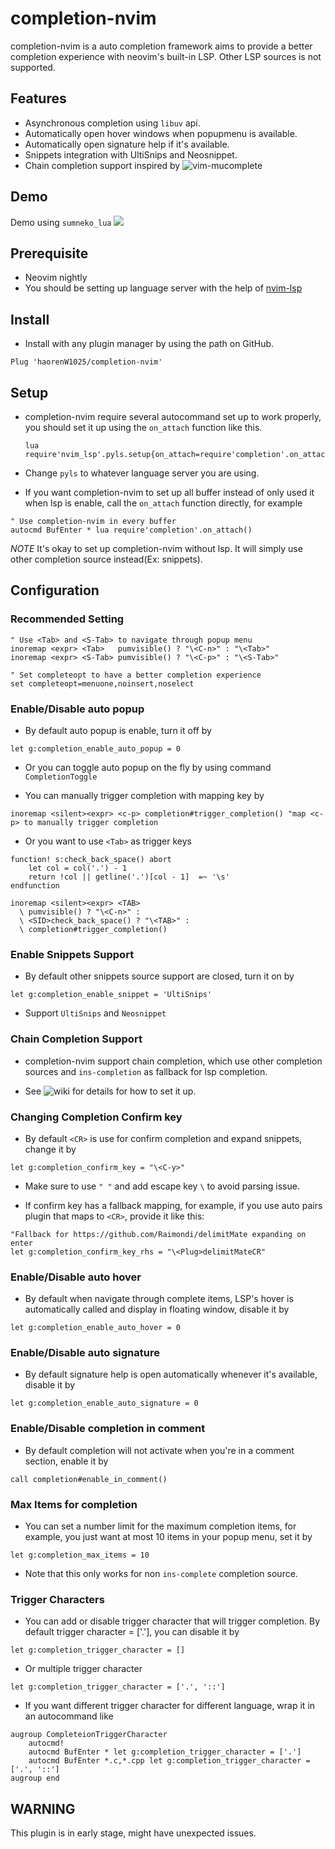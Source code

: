 # completion-nvim

completion-nvim is a auto completion framework aims to provide a better completion experience with neovim's built-in LSP.
Other LSP sources is not supported.

## Features

- Asynchronous completion using `libuv` api.
- Automatically open hover windows when popupmenu is available.
- Automatically open signature help if it's available.
- Snippets integration with UltiSnips and Neosnippet.
- Chain completion support inspired by ![vim-mucomplete](https://github.com/lifepillar/vim-mucomplete)

## Demo

Demo using `sumneko_lua`
![](https://user-images.githubusercontent.com/35623968/76489411-3ca1d480-6463-11ea-8c3a-7f0e3c521cdb.gif)

## Prerequisite
- Neovim nightly
- You should be setting up language server with the help of [nvim-lsp](https://github.com/neovim/nvim-lsp)

## Install

- Install with any plugin manager by using the path on GitHub.
```.vim
Plug 'haorenW1025/completion-nvim'
```

## Setup
- completion-nvim require several autocommand set up to work properly, you should
  set it up using the `on_attach` function like this.
  ```.vim
  lua require'nvim_lsp'.pyls.setup{on_attach=require'completion'.on_attach}
  ```
- Change `pyls` to whatever language server you are using.

- If you want completion-nvim to set up all buffer instead of only used it when
lsp is enable, call the `on_attach` function directly, for example

```.vim
" Use completion-nvim in every buffer
autocmd BufEnter * lua require'completion'.on_attach()
```

*NOTE* It's okay to set up completion-nvim without lsp. It will simply use other completion
source instead(Ex: snippets).

## Configuration

### Recommended Setting
```.vim
" Use <Tab> and <S-Tab> to navigate through popup menu
inoremap <expr> <Tab>   pumvisible() ? "\<C-n>" : "\<Tab>"
inoremap <expr> <S-Tab> pumvisible() ? "\<C-p>" : "\<S-Tab>"

" Set completeopt to have a better completion experience
set completeopt=menuone,noinsert,noselect
```

### Enable/Disable auto popup
- By default auto popup is enable, turn it off by
```.vim
let g:completion_enable_auto_popup = 0
```
- Or you can toggle auto popup on the fly by using command `CompletionToggle`

- You can manually trigger completion with mapping key by
```.vim
inoremap <silent><expr> <c-p> completion#trigger_completion() "map <c-p> to manually trigger completion
```
- Or you want to use `<Tab>` as trigger keys
```.vim
function! s:check_back_space() abort
    let col = col('.') - 1
    return !col || getline('.')[col - 1]  =~ '\s'
endfunction

inoremap <silent><expr> <TAB>
  \ pumvisible() ? "\<C-n>" :
  \ <SID>check_back_space() ? "\<TAB>" :
  \ completion#trigger_completion()
```

### Enable Snippets Support
- By default other snippets source support are closed, turn it on by
```.vim
let g:completion_enable_snippet = 'UltiSnips'
```
- Support `UltiSnips` and `Neosnippet`

### Chain Completion Support
- completion-nvim support chain completion, which use other completion sources and `ins-completion` as fallback
for lsp completion.

- See ![wiki](https://github.com/haorenW1025/completion-nvim/wiki/chain-complete-support) for
details for how to set it up.

### Changing Completion Confirm key
- By default `<CR>` is use for confirm completion and expand snippets, change it by
```.vim
let g:completion_confirm_key = "\<C-y>"
```
- Make sure to use `" "` and add escape key `\` to avoid parsing issue.

- If confirm key has a fallback mapping, for example, if you use auto pairs plugin that maps to `<CR>`, provide it like this:
```.vim
"Fallback for https://github.com/Raimondi/delimitMate expanding on enter
let g:completion_confirm_key_rhs = "\<Plug>delimitMateCR"
```

### Enable/Disable auto hover
- By default when navigate through complete items, LSP's hover is automatically
called and display in floating window, disable it by
```.vim
let g:completion_enable_auto_hover = 0
```

### Enable/Disable auto signature
- By default signature help is open automatically whenever it's available, disable
it by
```.vim
let g:completion_enable_auto_signature = 0
```

### Enable/Disable completion in comment
- By default completion will not activate when you're in a comment section, enable
it by
```.vim
call completion#enable_in_comment()
```
### Max Items for completion
- You can set a number limit for the maximum completion items, for example, you
just want at most 10 items in your popup menu, set it by
```.vim
let g:completion_max_items = 10
```

- Note that this only works for non `ins-complete` completion source.

### Trigger Characters
- You can add or disable trigger character that will trigger completion. By default
trigger character = ['.'], you can disable it by
```.vim
let g:completion_trigger_character = []
```
- Or multiple trigger character
```.vim
let g:completion_trigger_character = ['.', '::']
```
- If you want different trigger character for different language, wrap it in an autocommand like
```.vim
augroup CompleteionTriggerCharacter
    autocmd!
    autocmd BufEnter * let g:completion_trigger_character = ['.']
    autocmd BufEnter *.c,*.cpp let g:completion_trigger_character = ['.', '::']
augroup end
```

## WARNING
This plugin is in early stage, might have unexpected issues.
